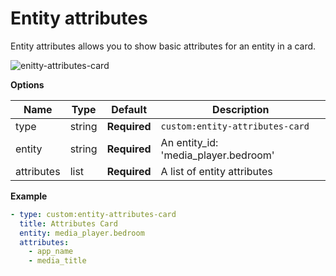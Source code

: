 # Entity attributes

Entity attributes allows you to show basic attributes for an entity in a card. 

![enitty-attributes-card]("https://user-images.githubusercontent.com/7738048/42425143-1269d5d4-8321-11e8-8a42-136aefb2220a.png")

**Options**

| Name | Type | Default | Description
| ---- | ---- | ------- | -----------
| type | string | **Required** | `custom:entity-attributes-card`
| entity | string | **Required** | An entity_id: 'media_player.bedroom'
| attributes | list | **Required** | A list of entity attributes


**Example**

```yaml
- type: custom:entity-attributes-card
  title: Attributes Card
  entity: media_player.bedroom
  attributes:
    - app_name
    - media_title
```